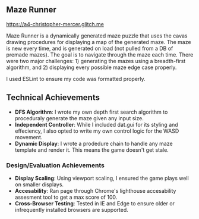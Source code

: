 ## Maze Runner

https://a4-christopher-mercer.glitch.me

Maze Runner is a dynamically generated maze puzzle that uses the cavas drawing procedures for displaying a map of the generated maze. The maze is new every time, and is generated on load (not pulled from a DB of premade mazes). The goal is to navigate through the maze each time. There were two major challenges: 1) generating the mazes using a breadth-first algorithm, and 2) displaying every possible maze edge case properly.

I used ESLint to ensure my code was formatted properly.

## Technical Achievements
- **DFS Algorithm**: I wrote my own depth first search algorithm to proceduraly generate the maze given any input size.
- **Independent Controller**: While I included dat.gui for its styling and effeciency, I also opted to write my own control logic for the WASD movement.
- **Dynamic Display**: I wrote a prodedure chain to handle any maze template and render it. This means the game doesn't get stale.

### Design/Evaluation Achievements
- **Display Scaling**: Using viewport scaling, I ensured the game plays well on smaller displays.
- **Accesability**: Ran page through Chrome's lighthouse accesability assesment tool to get a max score of 100.
- **Cross-Browser Testing**: Tested in IE and Edge to ensure older or infrequently installed browsers are supported.
